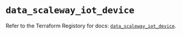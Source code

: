 # `data_scaleway_iot_device`

Refer to the Terraform Registory for docs: [`data_scaleway_iot_device`](https://www.terraform.io/docs/providers/scaleway/d/iot_device).
